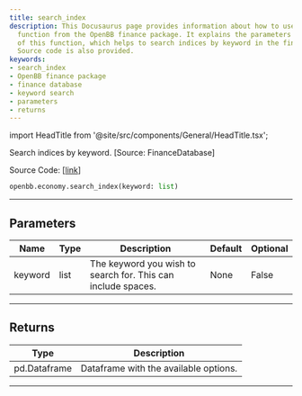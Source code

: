 ```yaml
---
title: search_index
description: This Docusaurus page provides information about how to use the 'search_index'
  function from the OpenBB finance package. It explains the parameters and returns
  of this function, which helps to search indices by keyword in the finance database.
  Source code is also provided.
keywords:
- search_index
- OpenBB finance package
- finance database
- keyword search
- parameters
- returns
---
```


import HeadTitle from '@site/src/components/General/HeadTitle.tsx';

<HeadTitle title="economy.search_index - Reference | OpenBB SDK Docs" />

Search indices by keyword. [Source: FinanceDatabase]

Source Code: [[link](https://github.com/OpenBB-finance/OpenBBTerminal/tree/main/openbb_terminal/economy/yfinance_model.py#L733)]

```python wordwrap
openbb.economy.search_index(keyword: list)
```

---

## Parameters

| Name | Type | Description | Default | Optional |
| ---- | ---- | ----------- | ------- | -------- |
| keyword | list | The keyword you wish to search for. This can include spaces. | None | False |


---

## Returns

| Type | Description |
| ---- | ----------- |
| pd.Dataframe | Dataframe with the available options. |
---

